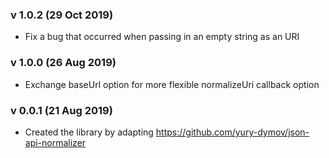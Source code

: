 ### v 1.0.2 (29 Oct 2019)
- Fix a bug that occurred when passing in an empty string as an URI

### v 1.0.0 (26 Aug 2019)
- Exchange baseUrl option for more flexible normalizeUri callback option

### v 0.0.1 (21 Aug 2019)
- Created the library by adapting https://github.com/yury-dymov/json-api-normalizer
